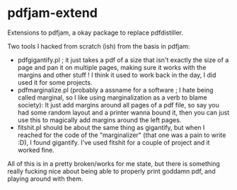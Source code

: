 pdfjam-extend
=============

Extensions to pdfjam, a okay package to replace pdfdistiller.

Two tools I hacked from scratch (ish) from the basis in pdfjam:
 * pdfgigantify.pl ; it just takes a pdf of a size that isn't 
   exactly the size of a page and pan it on multiple pages, 
   making sure it works with the margins and other stuff ! I
   think it used to work back in the day, I did used it for 
   some projects.
 * pdfmarginalize.pl (probably a assname for a software ; I
   hate being called marginal, so I like using marginalization
   as a verb to blame society): It just add margins around 
   all pages of a pdf file, so say you had some random layout 
   and a printer wanna bound it, then you can just use this to
   magically add margins around the left pages. 
 * fitshit.pl should be about the same thing as gigantify, but
   when I reached for the code of the "marginalizer" (that one
   was a pain to write :D), I found gigantify. I've used 
   fitshit for a couple of project and it worked fine.

All of this is in a pretty broken/works for me state, but 
there is something really fucking nice about being able to
properly print goddamn pdf, and playing around with them.


